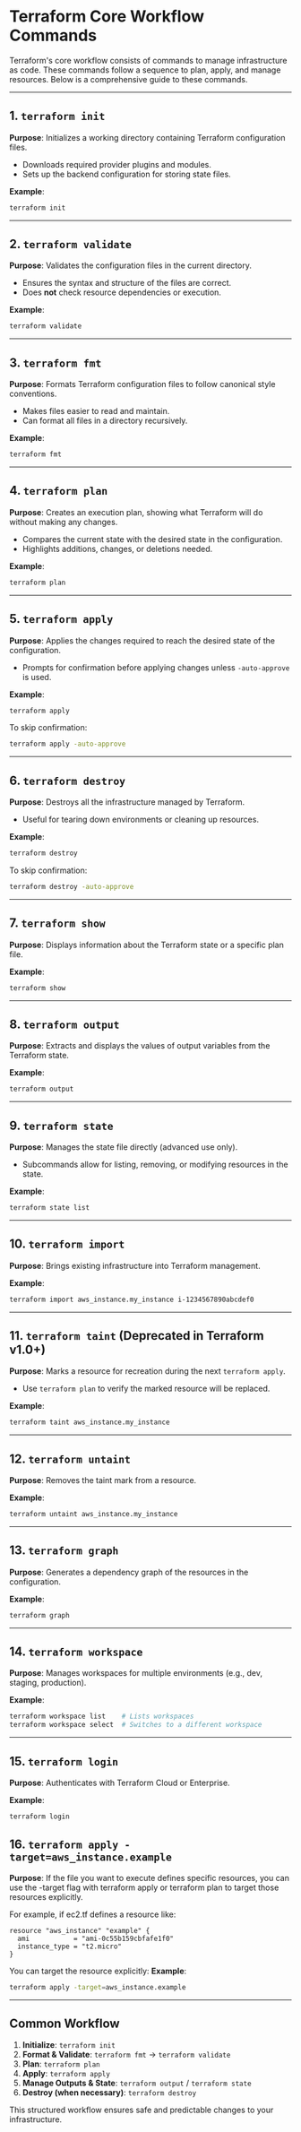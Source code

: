 # Terraform Core Workflow Commands

Terraform's core workflow consists of commands to manage infrastructure as code. These commands follow a sequence to plan, apply, and manage resources. Below is a comprehensive guide to these commands.

---

## 1. `terraform init`
**Purpose**: Initializes a working directory containing Terraform configuration files.

- Downloads required provider plugins and modules.
- Sets up the backend configuration for storing state files.

**Example**:
```bash
terraform init
```

---

## 2. `terraform validate`
**Purpose**: Validates the configuration files in the current directory.

- Ensures the syntax and structure of the files are correct.
- Does **not** check resource dependencies or execution.

**Example**:
```bash
terraform validate
```

---

## 3. `terraform fmt`
**Purpose**: Formats Terraform configuration files to follow canonical style conventions.

- Makes files easier to read and maintain.
- Can format all files in a directory recursively.

**Example**:
```bash
terraform fmt
```

---

## 4. `terraform plan`
**Purpose**: Creates an execution plan, showing what Terraform will do without making any changes.

- Compares the current state with the desired state in the configuration.
- Highlights additions, changes, or deletions needed.

**Example**:
```bash
terraform plan
```

---

## 5. `terraform apply`
**Purpose**: Applies the changes required to reach the desired state of the configuration.

- Prompts for confirmation before applying changes unless `-auto-approve` is used.

**Example**:
```bash
terraform apply
```

To skip confirmation:
```bash
terraform apply -auto-approve
```

---

## 6. `terraform destroy`
**Purpose**: Destroys all the infrastructure managed by Terraform.

- Useful for tearing down environments or cleaning up resources.
  
**Example**:
```bash
terraform destroy
```

To skip confirmation:
```bash
terraform destroy -auto-approve
```

---

## 7. `terraform show`
**Purpose**: Displays information about the Terraform state or a specific plan file.

**Example**:
```bash
terraform show
```

---

## 8. `terraform output`
**Purpose**: Extracts and displays the values of output variables from the Terraform state.

**Example**:
```bash
terraform output
```

---

## 9. `terraform state`
**Purpose**: Manages the state file directly (advanced use only).

- Subcommands allow for listing, removing, or modifying resources in the state.

**Example**:
```bash
terraform state list
```

---

## 10. `terraform import`
**Purpose**: Brings existing infrastructure into Terraform management.

**Example**:
```bash
terraform import aws_instance.my_instance i-1234567890abcdef0
```

---

## 11. `terraform taint` (Deprecated in Terraform v1.0+)
**Purpose**: Marks a resource for recreation during the next `terraform apply`.

- Use `terraform plan` to verify the marked resource will be replaced.

**Example**:
```bash
terraform taint aws_instance.my_instance
```

---

## 12. `terraform untaint`
**Purpose**: Removes the taint mark from a resource.

**Example**:
```bash
terraform untaint aws_instance.my_instance
```

---

## 13. `terraform graph`
**Purpose**: Generates a dependency graph of the resources in the configuration.

**Example**:
```bash
terraform graph
```

---

## 14. `terraform workspace`
**Purpose**: Manages workspaces for multiple environments (e.g., dev, staging, production).

**Example**:
```bash
terraform workspace list    # Lists workspaces
terraform workspace select  # Switches to a different workspace
```

---

## 15. `terraform login`
**Purpose**: Authenticates with Terraform Cloud or Enterprise.

**Example**:
```bash
terraform login
```

## 16. `terraform apply -target=aws_instance.example`
**Purpose**: If the file you want to execute defines specific resources, you can use the -target flag with terraform apply or terraform plan to target those resources explicitly.

For example, if ec2.tf defines a resource like:
```hcl
resource "aws_instance" "example" {
  ami           = "ami-0c55b159cbfafe1f0"
  instance_type = "t2.micro"
}
```
You can target the resource explicitly:
**Example**:
```bash
terraform apply -target=aws_instance.example
```

---

## Common Workflow
1. **Initialize**: `terraform init`
2. **Format & Validate**: `terraform fmt` → `terraform validate`
3. **Plan**: `terraform plan`
4. **Apply**: `terraform apply`
5. **Manage Outputs & State**: `terraform output` / `terraform state`
6. **Destroy (when necessary)**: `terraform destroy`

This structured workflow ensures safe and predictable changes to your infrastructure.

